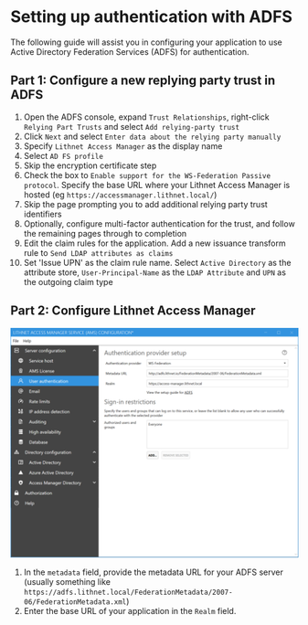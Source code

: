 # Setting up authentication with ADFS

The following guide will assist you in configuring your application to use Active Directory Federation Services (ADFS) for authentication. 

## Part 1: Configure a new replying party trust in ADFS
1. Open the ADFS console, expand `Trust Relationships`, right-click `Relying Part Trusts` and select `Add relying-party trust`
2. Click `Next` and select `Enter data about the relying party manually`
3. Specify `Lithnet Access Manager` as the display name
4. Select `AD FS profile`
5. Skip the encryption certificate step
6. Check the box to `Enable support for the WS-Federation Passive protocol`. Specify the base URL where your Lithnet Access Manager is hosted (eg `https://accessmanager.lithnet.local/`)
7. Skip the page prompting you to add additional relying party trust identifiers
8. Optionally, configure multi-factor authentication for the trust, and follow the remaining pages through to completion
9. Edit the claim rules for the application. Add a new issuance transform rule to `Send LDAP attributes as claims`
10. Set 'Issue UPN' as the claim rule name. Select `Active Directory` as the attribute store, `User-Principal-Name` as the `LDAP Attribute` and `UPN` as the outgoing claim type

## Part 2: Configure Lithnet Access Manager
<img src="../images/ui-page-authentication-wsfed.png" alt=! width="1000px">

1. In the `metadata` field, provide the metadata URL for your ADFS server (usually something like `https://adfs.lithnet.local/FederationMetadata/2007-06/FederationMetadata.xml`)
2. Enter the base URL of your application in the `Realm` field.




